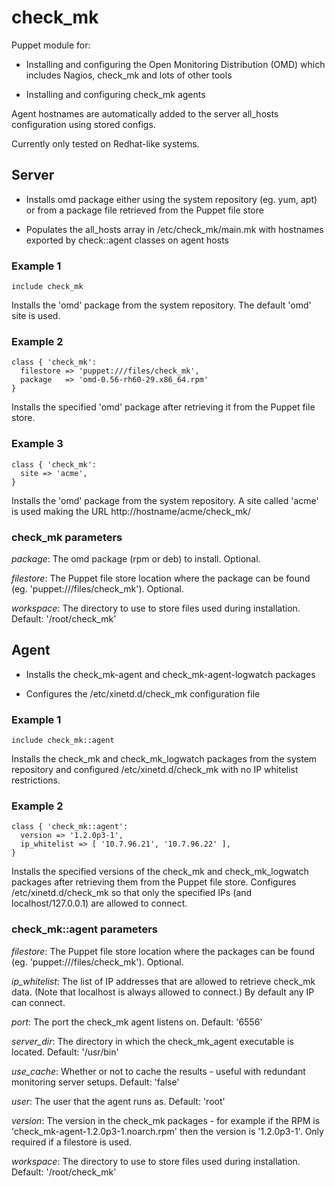 # check_mk

Puppet module for:

* Installing and configuring the Open Monitoring Distribution (OMD) which
  includes Nagios, check_mk and lots of other tools

* Installing and configuring check_mk agents

Agent hostnames are automatically added to the server all_hosts configuration
using stored configs.

Currently only tested on Redhat-like systems.

## Server

* Installs omd package either using the system repository (eg. yum, apt) or
  from a package file retrieved from the Puppet file store

* Populates the all_hosts array in /etc/check_mk/main.mk with hostnames
  exported by check::agent classes on agent hosts

### Example 1

    include check_mk

Installs the 'omd' package from the system repository. The default 'omd' site is used.

### Example 2

    class { 'check_mk':
      filestore => 'puppet:///files/check_mk',
      package   => 'omd-0.56-rh60-29.x86_64.rpm'
    }

Installs the specified 'omd' package after retrieving it from the Puppet file store.

### Example 3

    class { 'check_mk':
      site => 'acme',
    }

Installs the 'omd' package from the system repository.  A site called 'acme' is
used making the URL http://hostname/acme/check_mk/

### check_mk parameters

*package*: The omd package (rpm or deb) to install. Optional.

*filestore*: The Puppet file store location where the package can be found (eg. 'puppet:///files/check_mk'). Optional.

*workspace*: The directory to use to store files used during installation.  Default: '/root/check_mk'

## Agent

* Installs the check_mk-agent and check_mk-agent-logwatch packages

* Configures the /etc/xinetd.d/check_mk configuration file

### Example 1

    include check_mk::agent

Installs the check_mk and check_mk_logwatch packages from the system repository
and configured /etc/xinetd.d/check_mk with no IP whitelist restrictions.

### Example 2

    class { 'check_mk::agent':
      version => '1.2.0p3-1',
      ip_whitelist => [ '10.7.96.21', '10.7.96.22' ],
    }

Installs the specified versions of the check_mk and check_mk_logwatch packages
after retrieving them from the Puppet file store.  Configures
/etc/xinetd.d/check_mk so that only the specified IPs (and localhost/127.0.0.1)
are allowed to connect.

### check_mk::agent parameters

*filestore*: The Puppet file store location where the packages can be found (eg. 'puppet:///files/check_mk'). Optional.

*ip_whitelist*: The list of IP addresses that are allowed to retrieve check_mk
data. (Note that localhost is always allowed to connect.) By default any IP can
connect.

*port*: The port the check_mk agent listens on. Default: '6556'

*server_dir*: The directory in which the check_mk_agent executable is located.
Default: '/usr/bin'

*use_cache*: Whether or not to cache the results - useful with redundant
monitoring server setups.  Default: 'false'

*user*: The user that the agent runs as. Default: 'root'

*version*: The version in the check_mk packages - for example if the RPM is
'check_mk-agent-1.2.0p3-1.noarch.rpm' then the version is '1.2.0p3-1'.
Only required if a filestore is used.

*workspace*: The directory to use to store files used during installation.
Default: '/root/check_mk'

